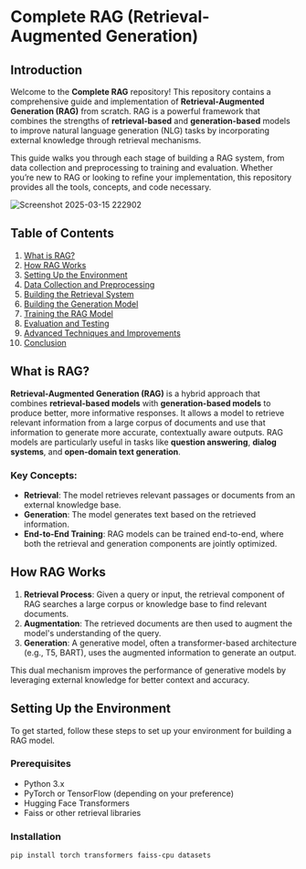 # Complete RAG (Retrieval-Augmented Generation) 

## Introduction

Welcome to the **Complete RAG** repository! This repository contains a comprehensive guide and implementation of **Retrieval-Augmented Generation (RAG)** from scratch. RAG is a powerful framework that combines the strengths of **retrieval-based** and **generation-based** models to improve natural language generation (NLG) tasks by incorporating external knowledge through retrieval mechanisms.

This guide walks you through each stage of building a RAG system, from data collection and preprocessing to training and evaluation. Whether you’re new to RAG or looking to refine your implementation, this repository provides all the tools, concepts, and code necessary.


![Screenshot 2025-03-15 222902](https://github.com/user-attachments/assets/311a81a8-9e76-40ae-9218-ff59a648a5de)



## Table of Contents

1. [What is RAG?](#what-is-rag)
2. [How RAG Works](#how-rag-works)
3. [Setting Up the Environment](#setting-up-the-environment)
4. [Data Collection and Preprocessing](#data-collection-and-preprocessing)
5. [Building the Retrieval System](#building-the-retrieval-system)
6. [Building the Generation Model](#building-the-generation-model)
7. [Training the RAG Model](#training-the-rag-model)
8. [Evaluation and Testing](#evaluation-and-testing)
9. [Advanced Techniques and Improvements](#advanced-techniques-and-improvements)
10. [Conclusion](#conclusion)

## What is RAG?

**Retrieval-Augmented Generation (RAG)** is a hybrid approach that combines **retrieval-based models** with **generation-based models** to produce better, more informative responses. It allows a model to retrieve relevant information from a large corpus of documents and use that information to generate more accurate, contextually aware outputs. RAG models are particularly useful in tasks like **question answering**, **dialog systems**, and **open-domain text generation**.

### Key Concepts:
- **Retrieval**: The model retrieves relevant passages or documents from an external knowledge base.
- **Generation**: The model generates text based on the retrieved information.
- **End-to-End Training**: RAG models can be trained end-to-end, where both the retrieval and generation components are jointly optimized.

## How RAG Works

1. **Retrieval Process**: Given a query or input, the retrieval component of RAG searches a large corpus or knowledge base to find relevant documents.
2. **Augmentation**: The retrieved documents are then used to augment the model's understanding of the query.
3. **Generation**: A generative model, often a transformer-based architecture (e.g., T5, BART), uses the augmented information to generate an output.

This dual mechanism improves the performance of generative models by leveraging external knowledge for better context and accuracy.

## Setting Up the Environment

To get started, follow these steps to set up your environment for building a RAG model.

### Prerequisites

- Python 3.x
- PyTorch or TensorFlow (depending on your preference)
- Hugging Face Transformers
- Faiss or other retrieval libraries

### Installation

```bash
pip install torch transformers faiss-cpu datasets
